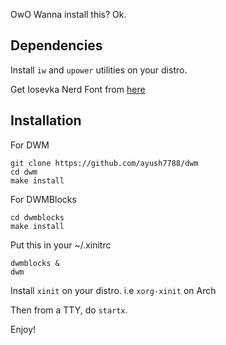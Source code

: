 OwO
Wanna install this?
Ok.

## Dependencies
Install `iw` and `upower` utilities on your distro.

Get Iosevka Nerd Font from [here](https://github.com/ryanoasis/nerd-fonts/blob/master/patched-fonts/Iosevka/Regular/complete/Iosevka%20Nerd%20Font%20Complete.ttf)

## Installation
For DWM
```
git clone https://github.com/ayush7788/dwm
cd dwm
make install
```
For DWMBlocks
```
cd dwmblocks
make install
```

Put this in your ~/.xinitrc
```
dwmblocks &
dwm
```

Install `xinit` on your distro. i.e `xorg-xinit` on Arch

Then from a TTY, do `startx`.

Enjoy!
